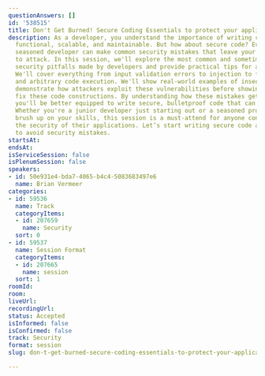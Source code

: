 ```yaml
---
questionAnswers: []
id: '538515'
title: Don't Get Burned! Secure Coding Essentials to protect your application
description: As a developer, you understand the importance of writing code that is
  functional, scalable, and maintainable. But how about secure code? Even the most
  seasoned developer can make common security mistakes that leave your code vulnerable
  to attack. In this session, we'll explore the most common and sometimes unknown
  security pitfalls made by developers and provide practical tips for avoiding them.
  We'll cover everything from input validation errors to injection to file overwrites
  and arbitrary code execution. We'll show real-world examples of insecure code and
  demonstrate how attackers exploit these vulnerabilities before showing you how to
  fix these code constructions. By understanding how these mistakes get exploited,
  you'll be better equipped to write secure, bulletproof code that can withstand attacks.
  Whether you're a junior developer just starting out or a seasoned pro looking to
  brush up on your skills, this session is a must-attend for anyone concerned with
  the security of their applications. Let’s start writing secure code and learn how
  to avoid security mistakes.
startsAt: 
endsAt: 
isServiceSession: false
isPlenumSession: false
speakers:
- id: 50e931e4-bda7-4065-b4c4-5083683497e6
  name: Brian Vermeer
categories:
- id: 59536
  name: Track
  categoryItems:
  - id: 207659
    name: Security
  sort: 0
- id: 59537
  name: Session Format
  categoryItems:
  - id: 207665
    name: session
  sort: 1
roomId: 
room: 
liveUrl: 
recordingUrl: 
status: Accepted
isInformed: false
isConfirmed: false
track: Security
format: session
slug: don-t-get-burned-secure-coding-essentials-to-protect-your-application

---
```

